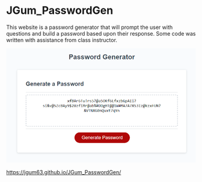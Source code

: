# JGum_PasswordGen

This website is a password generator that will prompt the user with questions and build a password based upon their response. Some code was written with assistance from class instructor.

![Screen shot from the completed site with a generated password in it](./assets/passwordGen.PNG)

https://jgum63.github.io/JGum_PasswordGen/